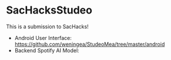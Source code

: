 # SacHacksStudeo

This is a submission to SacHacks! 

- Android User Interface: https://github.com/weningea/StudeoMea/tree/master/android 
- Backend Spotify AI Model: 
